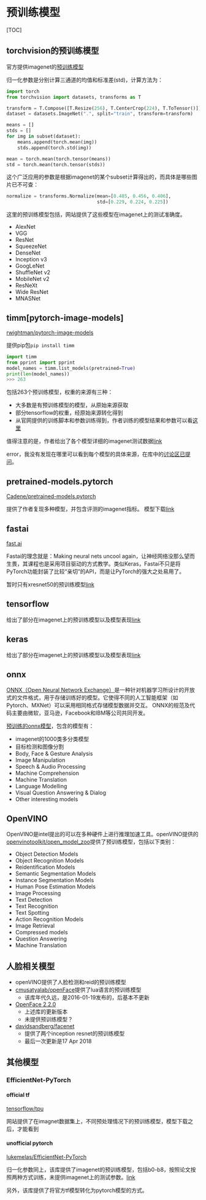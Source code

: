# 预训练模型

[TOC]

## torchvision的预训练模型

官方提供imagenet的[预训练模型](https://pytorch.org/docs/stable/torchvision/models.html)

归一化参数是分别计算三通道的均值和标准差(std)，计算方法为：

```python
import torch
from torchvision import datasets, transforms as T

transform = T.Compose([T.Resize(256), T.CenterCrop(224), T.ToTensor()])
dataset = datasets.ImageNet(".", split="train", transform=transform)

means = []
stds = []
for img in subset(dataset):
    means.append(torch.mean(img))
    stds.append(torch.std(img))

mean = torch.mean(torch.tensor(means))
std = torch.mean(torch.tensor(stds))
```

这个广泛应用的参数是根据imagenet的某个subset计算得出的，而具体是哪些图片已不可查：

```python
normalize = transforms.Normalize(mean=[0.485, 0.456, 0.406],
                                 std=[0.229, 0.224, 0.225])
```

这里的预训练模型包括，网站提供了这些模型在imagenet上的测试准确度。

* AlexNet
* VGG
* ResNet
* SqueezeNet
* DenseNet
* Inception v3
* GoogLeNet
* ShuffleNet v2
* MobileNet v2
* ResNeXt
* Wide ResNet
* MNASNet

## timm[pytorch-image-models]

[rwightman/pytorch-image-models](https://github.com/rwightman/pytorch-image-models)

提供pip包`pip install timm`

```python
import timm
from pprint import pprint
model_names = timm.list_models(pretrained=True)
print(len(model_names))
>>> 263
```

包括263个预训练模型，权重的来源有三种：
* 大多数是有预训练模型的模型，从原始来源获取
* 部分tensorflow的权重，经原始来源转化得到
* 从官网提供的训练脚本和参数训练得到，作者训练的模型结果和参数可以看[这里](https://rwightman.github.io/pytorch-image-models/results/)

值得注意的是，作者给出了各个模型详细的imagenet测试数据[link](https://github.com/rwightman/pytorch-image-models/tree/master/results)

error，我没有发现在哪里可以看到每个模型的具体来源，在库中的[讨论区已提问](https://github.com/rwightman/pytorch-image-models/discussions/287)。

## pretrained-models.pytorch

[Cadene/pretrained-models.pytorch](https://github.com/Cadene/pretrained-models.pytorch)

提供了作者复现多种模型，并包含评测的imagenet指标。
模型下载[link](https://github.com/Cadene/pretrained-models.pytorch/tree/master/pretrainedmodels/models)

## fastai

[fast.ai](https://docs.fast.ai/)

Fastai的理念就是：Making neural nets uncool again，让神经网络没那么望而生畏，其课程也是采用项目驱动的方式教学。类似Keras，Fastai不只是将PyTorch功能封装了比较“亲切”的API，而是让PyTorch的强大之处易用了。

暂时只有xresnet50的预训练模型[link](https://github.com/fastai/fastai/blob/a07f271ac6a03cd14ff7f8c031c38527e5b238ed/fastai/vision/models/xresnet.py)

## tensorflow

给出了部分在imagenet上的预训练模型以及模型表现[link](https://github.com/tensorflow/models/tree/master/research/slim#Pretrained)

## keras

给出了部分在imagenet上的预训练模型以及模型表现[link](https://keras.io/api/applications/)

## onnx

[ONNX（Open Neural Network Exchange）](https://github.com/onnx/onnx)是一种针对机器学习所设计的开放式的文件格式，用于存储训练好的模型。它使得不同的人工智能框架（如Pytorch、MXNet）可以采用相同格式存储模型数据并交互。 ONNX的规范及代码主要由微软，亚马逊，Facebook和IBM等公司共同开发。

[预训练的onnx模型](https://github.com/onnx/models)，包含的模型有：
* imagenet的1000类多分类模型
* 目标检测和图像分割
* Body, Face & Gesture Analysis
* Image Manipulation
* Speech & Audio Processing
* Machine Comprehension
* Machine Translation
* Language Modelling
* Visual Question Answering & Dialog
* Other interesting models

## OpenVINO

OpenVINO是intel提出的可以在多种硬件上进行推理加速工具。openVINO提供的[openvinotoolkit/open_model_zoo](https://github.com/openvinotoolkit/open_model_zoo/blob/master/models/intel/index.md)提供了预训练模型，包括以下类别：
* Object Detection Models
* Object Recognition Models
* Reidentification Models
* Semantic Segmentation Models
* Instance Segmentation Models
* Human Pose Estimation Models
* Image Processing
* Text Detection
* Text Recognition
* Text Spotting
* Action Recognition Models
* Image Retrieval
* Compressed models
* Question Answering
* Machine Translation

## 人脸相关模型

* openVINO提供了人脸检测和reid的预训练模型
* [cmusatyalab/openFace](http://cmusatyalab.github.io/openface/)提供了lua语言的预训练模型
  * 该库年代久远，是2016-01-19发布的，后基本不更新
* [OpenFace 2.2.0](https://github.com/TadasBaltrusaitis/OpenFace)
  * 上述库的更新版本
  * 未提供预训练模型？
* [davidsandberg/facenet](https://github.com/davidsandberg/facenet)
  * 提供了两个inception resnet的预训练模型
  * 最后一次更新是17 Apr 2018


## 其他模型

### EfficientNet-PyTorch

#### official tf 

[tensorflow/tpu](https://github.com/tensorflow/tpu/tree/master/models/official/efficientnet)

网站提供了在imagnet数据集上，不同预处理情况下的预训练模型，模型下载之后，才能看到

#### unofficial pytorch 

[lukemelas/EfficientNet-PyTorch](https://github.com/lukemelas/EfficientNet-PyTorch)

归一化参数同上，该库提供了imagenet的预训练模型，包括b0-b8，按照论文按照两种方式训练，未提供imagenet上的测试参数。[link](https://github.com/lukemelas/EfficientNet-PyTorch/blob/master/efficientnet_pytorch/utils.py)

另外，该库提供了将官方tf模型转化为pytorch模型的方式。

